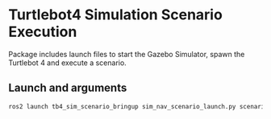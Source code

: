 # Turtlebot4 Simulation Scenario Execution

Package includes launch files to start the Gazebo Simulator, spawn the Turtlebot 4 and execute a scenario.

## Launch and arguments

```bash
ros2 launch tb4_sim_scenario_bringup sim_nav_scenario_launch.py scenario:=<OSC2 SCENARIO>
```

